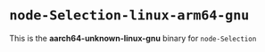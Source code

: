 # `node-Selection-linux-arm64-gnu`

This is the **aarch64-unknown-linux-gnu** binary for `node-Selection`

